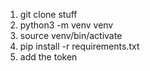 1. git clone stuff
2. python3 -m venv venv
3. source venv/bin/activate
4. pip install -r requirements.txt
5. add the token
